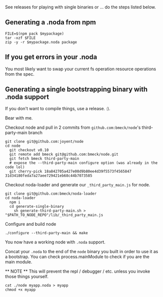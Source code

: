 See releases for playing with single binaries or ... do the steps listed below.

## Generating a .noda from npm

```
FILE=$(npm pack $mypackage)
tar -xzf $FILE
zip -y -r $mypackage.noda package
```

## If you get errors in your .noda

You most likely want to swap your current fs operation resource operations from the spec.

## Generating a single bootstrapping binary with .noda support

If you don't want to compile things, use a release. :).

Bear with me.

Checkout node and pull in 2 commits from `github.com:bmeck/node`'s third-party-main branch

```
git clone git@github.com:joyent/node
cd node
  git checkout v0.10
  git remote add bmeck git@github.com:bmeck/node.git
  git fetch bmeck third-party-main
  # expose the --third-party-main configure option (was already in the code lol)
  git cherry-pick 18a842705a427e00d9b80ee4d39f5573f4565847 31d34180feda7a27aee729421eb68c44b7073585
```

Checkout noda-loader and generate our `_third_party_main.js` for node.

```
git clone git@github.com:bmeck/noda-loader
cd noda-loader
  npm i
  cd generate-single-binary
    sh generate-third-party-main.sh > "$PATH_TO_NODE_REPO"/lib/_third_party_main.js
```

Configure and build node

```
./configure --third-party-main && make
```

You now have a working node with `.noda` support.

Concat your `.noda` to the end of the `node` binary you built in order to use it as a bootstrap.
You can check process.mainModule to check if you are the main module.

** NOTE ** This will prevent the repl / debugger / etc. unless you invoke those things yourself.

```
cat ./node myapp.noda > myapp
chmod +x myapp
```

